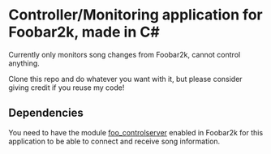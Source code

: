 Controller/Monitoring application for Foobar2k, made in C#
==========================================================

Currently only monitors song changes from Foobar2k, cannot control anything.

Clone this repo and do whatever you want with it, but please consider giving credit if you reuse my code!

Dependencies
------------

You need to have the module [foo_controlserver](http://www.hydrogenaudio.org/forums/index.php?showtopic=38114) enabled in Foobar2k for this application to be able to connect and receive song information.

